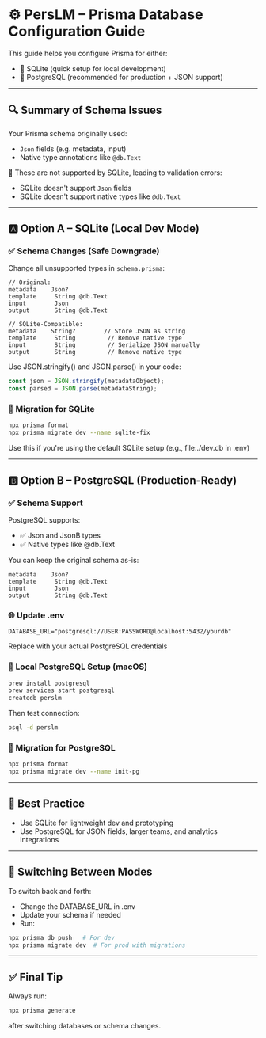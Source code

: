 # ⚙️ PersLM – Prisma Database Configuration Guide

This guide helps you configure Prisma for either:
- 🧪 SQLite (quick setup for local development)
- 🏢 PostgreSQL (recommended for production + JSON support)

---

## 🔍 Summary of Schema Issues

Your Prisma schema originally used:
- `Json` fields (e.g. metadata, input)
- Native type annotations like `@db.Text`

🚫 These are not supported by SQLite, leading to validation errors:
- SQLite doesn't support `Json` fields
- SQLite doesn't support native types like `@db.Text`

---

## 🅰️ Option A – SQLite (Local Dev Mode)

### ✅ Schema Changes (Safe Downgrade)

Change all unsupported types in `schema.prisma`:

```prisma
// Original:
metadata    Json?
template     String @db.Text
input        Json
output       String @db.Text

// SQLite-Compatible:
metadata    String?        // Store JSON as string
template     String         // Remove native type
input        String         // Serialize JSON manually
output       String         // Remove native type
```

Use JSON.stringify() and JSON.parse() in your code:

```javascript
const json = JSON.stringify(metadataObject);
const parsed = JSON.parse(metadataString);
```

### 🌱 Migration for SQLite

```bash
npx prisma format
npx prisma migrate dev --name sqlite-fix
```

Use this if you're using the default SQLite setup (e.g., file:./dev.db in .env)

---

## 🅱️ Option B – PostgreSQL (Production-Ready)

### ✅ Schema Support

PostgreSQL supports:
- ✅ Json and JsonB types
- ✅ Native types like @db.Text

You can keep the original schema as-is:

```prisma
metadata    Json?
template     String @db.Text
input        Json
output       String @db.Text
```

### 🌐 Update .env

```
DATABASE_URL="postgresql://USER:PASSWORD@localhost:5432/yourdb"
```

Replace with your actual PostgreSQL credentials

### 🐘 Local PostgreSQL Setup (macOS)

```bash
brew install postgresql
brew services start postgresql
createdb perslm
```

Then test connection:

```bash
psql -d perslm
```

### 🌱 Migration for PostgreSQL

```bash
npx prisma format
npx prisma migrate dev --name init-pg
```

---

## 🧠 Best Practice
- Use SQLite for lightweight dev and prototyping
- Use PostgreSQL for JSON fields, larger teams, and analytics integrations

---

## 🔄 Switching Between Modes

To switch back and forth:
- Change the DATABASE_URL in .env
- Update your schema if needed
- Run:

```bash
npx prisma db push   # For dev  
npx prisma migrate dev  # For prod with migrations
```

---

## ✅ Final Tip

Always run:

```bash
npx prisma generate
```

after switching databases or schema changes. 